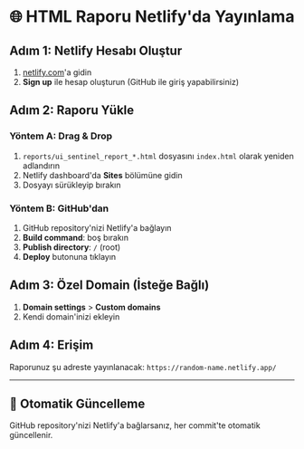 # 🌐 HTML Raporu Netlify'da Yayınlama

## Adım 1: Netlify Hesabı Oluştur
1. [netlify.com](https://netlify.com)'a gidin
2. **Sign up** ile hesap oluşturun (GitHub ile giriş yapabilirsiniz)

## Adım 2: Raporu Yükle
### Yöntem A: Drag & Drop
1. `reports/ui_sentinel_report_*.html` dosyasını `index.html` olarak yeniden adlandırın
2. Netlify dashboard'da **Sites** bölümüne gidin
3. Dosyayı sürükleyip bırakın

### Yöntem B: GitHub'dan
1. GitHub repository'nizi Netlify'a bağlayın
2. **Build command**: boş bırakın
3. **Publish directory**: `/` (root)
4. **Deploy** butonuna tıklayın

## Adım 3: Özel Domain (İsteğe Bağlı)
1. **Domain settings** > **Custom domains**
2. Kendi domain'inizi ekleyin

## Adım 4: Erişim
Raporunuz şu adreste yayınlanacak:
`https://random-name.netlify.app/`

---

## 🔄 Otomatik Güncelleme
GitHub repository'nizi Netlify'a bağlarsanız, her commit'te otomatik güncellenir. 